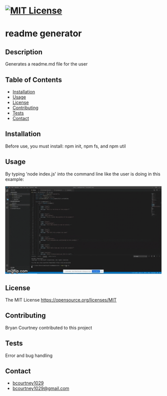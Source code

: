 
# [![MIT License](https://opensource.org/files/osi_keyhole_300X300_90ppi_0.png)](https://opensource.org/licenses/MIT)    
# readme generator           
       
## Description
 Generates a readme.md file for the user

## Table of Contents
 * [Installation](#installation)
 * [Usage](#usage)
 * [License](#license) 
 * [Contributing](#contributing)
 * [Tests](#tests)
 * [Contact](#contact)
            
## Installation
 Before use, you must install: 
 npm init,
 npm fs, 
 and npm util 
                
## Usage
 By typing 'node index.js' into the command line like the user is doing in this example:
 
 
 <img src="generator.gif" width="500">
        
## License 
 The MIT License
 https://opensource.org/licenses/MIT
        
## Contributing
 Bryan Courtney contributed to this project
                
## Tests
 Error and bug handling
        
## Contact
* [bcourtney1029](https://github.com/bcourtney1029)
* bcourtney1029@gmail.com
        

